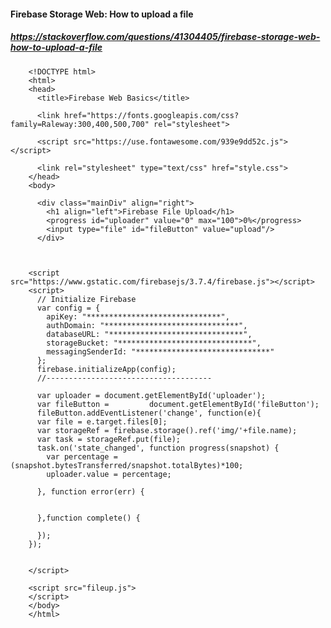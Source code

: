 #### Firebase Storage Web: How to upload a file
##### https://stackoverflow.com/questions/41304405/firebase-storage-web-how-to-upload-a-file
        <!DOCTYPE html>
        <html>
        <head>
          <title>Firebase Web Basics</title>

          <link href="https://fonts.googleapis.com/css?family=Raleway:300,400,500,700" rel="stylesheet">

          <script src="https://use.fontawesome.com/939e9dd52c.js"></script>

          <link rel="stylesheet" type="text/css" href="style.css">
        </head>
        <body>

          <div class="mainDiv" align="right">
            <h1 align="left">Firebase File Upload</h1>
            <progress id="uploader" value="0" max="100">0%</progress>
            <input type="file" id="fileButton" value="upload"/>
          </div>



        <script src="https://www.gstatic.com/firebasejs/3.7.4/firebase.js"></script>
        <script>
          // Initialize Firebase
          var config = {
            apiKey: "******************************",
            authDomain: "******************************",
            databaseURL: "******************************",
            storageBucket: "******************************",
            messagingSenderId: "******************************"
          };
          firebase.initializeApp(config);
          //-------------------------------------

          var uploader = document.getElementById('uploader');
          var fileButton =         document.getElementById('fileButton');
          fileButton.addEventListener('change', function(e){
          var file = e.target.files[0];
          var storageRef = firebase.storage().ref('img/'+file.name);
          var task = storageRef.put(file);
          task.on('state_changed', function progress(snapshot) {
            var percentage = (snapshot.bytesTransferred/snapshot.totalBytes)*100;
            uploader.value = percentage;

          }, function error(err) {


          },function complete() {

          });
        });  


        </script>

        <script src="fileup.js">
        </script>
        </body>
        </html>
